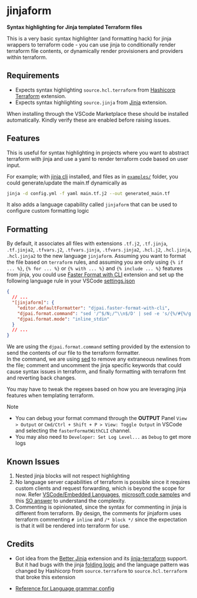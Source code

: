 # jinjaform

**Syntax highlighting for Jinja templated Terraform files**

This is a very basic syntax highlighter (and formatting hack) for jinja wrappers to terraform code - you can use jinja to conditionally render terraform file contents, or dynamically render provisioners and providers within terraform.

## Requirements

- Expects syntax highlighting `source.hcl.terraform` from [Hashicorp Terraform](https://marketplace.visualstudio.com/items?itemName=HashiCorp.terraform) extension.  
- Expects syntax highlighting `source.jinja` from [Jinja](https://marketplace.visualstudio.com/items?itemName=wholroyd.jinja) extension.  

When installing through the VSCode Marketplace these should be installed automatically. Kindly verify these are enabled before raising issues.

## Features

This is useful for syntax highlighting in projects where you want to abstract terraform with jinja and use a yaml to render terraform code based on user input.  

For example; with [jinja cli](https://pypi.org/project/jinja-cli/) installed, and files as in [`examples/`](./examples/) folder, you could generate/update the main.tf dynamically as

```bash
jinja -d config.yml -f yaml main.tf.j2 --out generated_main.tf
```

It also adds a language capability called `jinjaform` that can be used to configure custom formatting logic

## Formatting

By default, it associates all files with extensions `.tf.j2`, `.tf.jinja`, `.tf.jinja2`, `.tfvars.j2`, `.tfvars.jinja`, `.tfvars.jinja2`, `.hcl.j2`, `.hcl.jinja`, `.hcl.jinja2` to the new language `jinjaform`.
Assuming you want to format the file based on `terraform` rules, and assuming you are only using `{% if ... %}`, `{% for ... %}` or `{% with ... %}` and `{% include ... %}` features from jinja, you could use [Faster Format with CLI](https://marketplace.visualstudio.com/items?itemName=djpai.faster-format-with-cli) extension and set up the following language rule in your VSCode [settings.json](https://code.visualstudio.com/docs/getstarted/settings#_settingsjson)

```json
{
  // ...
  "[jinjaform]": {
    "editor.defaultFormatter": "djpai.faster-format-with-cli",
    "djpai.format.command": "sed '/^$/N;/^\\n$/D' | sed -e 's/{%/#{%/g' | terraform fmt -write=false - | sed -e 's/#{%/{%/g'",
    "djpai.format.mode": "inline_stdin"
  }
  // ...
}
```

We are using the `djpai.format.command` setting provided by the extension to send the contents of our file to the terraform formatter.  
In the command, we are using [sed](https://www.gnu.org/software/sed/manual/sed.html#Overview) to remove any extraneous newlines from the file; comment and uncomment the jinja specific keywords that could cause syntax issues in terraform, and finally formatting with terraform fmt and reverting back changes.  

You may have to tweak the regexes based on how you are leveraging jinja features when templating terraform.

> [!NOTE]
>
> - You can debug your format command through the __OUTPUT__ Panel
> `View > Output` or `Cmd/Ctrl + Shift + P > View: Toggle Output` in VSCode and selecting the `fasterFormatWithCLI` channel.
> - You may also need to `Developer: Set Log Level...` as `Debug` to get more logs

## Known Issues

1. Nested jinja blocks will not respect highlighting
2. No language server capabilities of terraform is possible since it requires custom clients and request forwarding, which is beyond the scope for now.
Refer [VSCode/Embedded Languages](https://code.visualstudio.com/api/language-extensions/embedded-languages#request-forwarding), [microsoft code samples](https://github.com/microsoft/vscode-extension-samples/blob/5651637c527e07173bd066f5fb7e171ef4616cab/lsp-embedded-request-forwarding/client/src/extension.ts#L50) and this [SO answer](https://stackoverflow.com/a/48995978/8453502) to understand the complexity.  
3. Commenting is opinionated, since the syntax for commenting in jinja is different from terraform. By design, the comments for jinjaform uses terraform commenting `# inline` and `/* block */` since the expectation is that it will be rendered into terraform for use.

## Credits

- Got idea from the [Better Jinja](https://marketplace.visualstudio.com/items?itemName=samuelcolvin.jinjahtml) extension and its [jinja-terraform](https://github.com/samuelcolvin/jinjahtml-vscode/blob/main/syntaxes/jinja-terraform.tmLanguage.json) support. But it had bugs with the jinja [folding logic](https://github.com/samuelcolvin/jinjahtml-vscode/issues/153) and the language pattern was changed by Hashicorp from `source.terraform` to `source.hcl.terraform` that broke this extension

- [Reference for Language grammar config](https://macromates.com/manual/en/language_grammars)